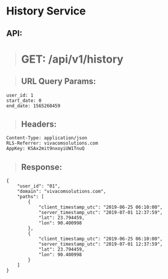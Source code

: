 # History Service
## API:
> # GET: /api/v1/history

> ## URL Query Params:
```
user_id: 1
start_date: 0
end_date: 1565260459
```
> ## Headers:
```
Content-Type: application/json
RLS-Referrer: vivacomsolutions.com
AppKey: KSAx2mit9nxoyiUW1TnuQ
```

> ## **Response:**
```
{
    "user_id": "01",
    "domain": "vivacomsolutions.com",
    "paths": [
        {
            "client_timestamp_utc": "2019-06-25 06:10:00",
            "server_timestamp_utc": "2019-07-01 12:37:59",
            "lat": 23.794459,
            "lon": 90.400998
        },
        {
            "client_timestamp_utc": "2019-06-25 06:10:00",
            "server_timestamp_utc": "2019-07-01 12:37:59",
            "lat": 23.794459,
            "lon": 90.400998
        }
    ]
}
```
